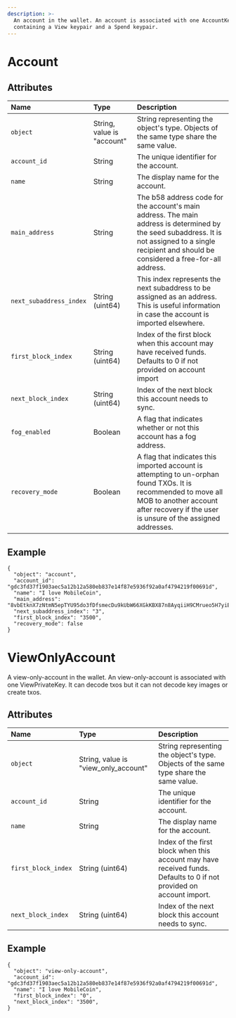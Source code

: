 ```yaml
---
description: >-
  An account in the wallet. An account is associated with one AccountKey,
  containing a View keypair and a Spend keypair.
---
```


# Account

## Attributes

| Name | Type | Description |
| :--- | :--- | :--- |
| `object` | String, value is "account" | String representing the object's type. Objects of the same type share the same value. |
| `account_id` | String | The unique identifier for the account. |
| `name` | String | The display name for the account. |
| `main_address` | String | The b58 address code for the account's main address. The main address is determined by the seed subaddress. It is not assigned to a single recipient and should be considered a free-for-all address. |
| `next_subaddress_index` | String \(uint64\) | This index represents the next subaddress to be assigned as an address. This is useful information in case the account is imported elsewhere. |
| `first_block_index` | String \(uint64\) | Index of the first block when this account may have received funds. Defaults to 0 if not provided on account import |
| `next_block_index` | String \(uint64\) | Index of the next block this account needs to sync. |
| `fog_enabled` | Boolean | A flag that indicates whether or not this account has a fog address. |
| `recovery_mode` | Boolean | A flag that indicates this imported account is attempting to un-orphan found TXOs. It is recommended to move all MOB to another account after recovery if the user is unsure of the assigned addresses. |

## Example

```text
{
  "object": "account",
  "account_id": "gdc3fd37f1903aec5a12b12a580eb837e14f87e5936f92a0af4794219f00691d",
  "name": "I love MobileCoin",
  "main_address": "8vbEtknX7zNtmN5epTYU95do3fDfsmecDu9kUbW66XGkKBX87n8AyqiiH9CMrueo5H7yiBEPXPoQHhEBLFHZJLcB2g7DZJ3tUZ9ArVgBu3a",
  "next_subaddress_index": "3",
  "first_block_index": "3500",
  "recovery_mode": false
}
```

# ViewOnlyAccount
A view-only-account in the wallet. An view-only-account is associated with one ViewPrivateKey. It can decode txos but it can not decode key images or create txos.

## Attributes

| Name | Type | Description |
| :--- | :--- | :--- |
| `object` | String, value is "view_only_account" | String representing the object's type. Objects of the same type share the same value. |
| `account_id` | String | The unique identifier for the account. |
| `name` | String | The display name for the account. |
| `first_block_index` | String \(uint64\) | Index of the first block when this account may have received funds. Defaults to 0 if not provided on account import. |
| `next_block_index` | String \(uint64\) | Index of the next block this account needs to sync. |

## Example

```text
{
  "object": "view-only-account",
  "account_id": "gdc3fd37f1903aec5a12b12a580eb837e14f87e5936f92a0af4794219f00691d",
  "name": "I love MobileCoin",
  "first_block_index": "0",
  "next_block_index": "3500",
}
```

